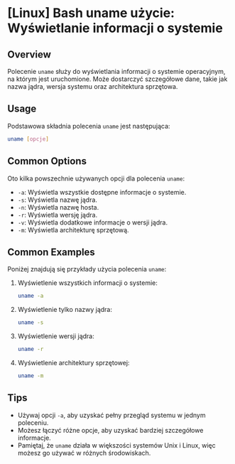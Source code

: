 # [Linux] Bash uname użycie: Wyświetlanie informacji o systemie

## Overview
Polecenie `uname` służy do wyświetlania informacji o systemie operacyjnym, na którym jest uruchomione. Może dostarczyć szczegółowe dane, takie jak nazwa jądra, wersja systemu oraz architektura sprzętowa.

## Usage
Podstawowa składnia polecenia `uname` jest następująca:

```bash
uname [opcje]
```

## Common Options
Oto kilka powszechnie używanych opcji dla polecenia `uname`:

- `-a`: Wyświetla wszystkie dostępne informacje o systemie.
- `-s`: Wyświetla nazwę jądra.
- `-n`: Wyświetla nazwę hosta.
- `-r`: Wyświetla wersję jądra.
- `-v`: Wyświetla dodatkowe informacje o wersji jądra.
- `-m`: Wyświetla architekturę sprzętową.

## Common Examples
Poniżej znajdują się przykłady użycia polecenia `uname`:

1. Wyświetlenie wszystkich informacji o systemie:

    ```bash
    uname -a
    ```

2. Wyświetlenie tylko nazwy jądra:

    ```bash
    uname -s
    ```

3. Wyświetlenie wersji jądra:

    ```bash
    uname -r
    ```

4. Wyświetlenie architektury sprzętowej:

    ```bash
    uname -m
    ```

## Tips
- Używaj opcji `-a`, aby uzyskać pełny przegląd systemu w jednym poleceniu.
- Możesz łączyć różne opcje, aby uzyskać bardziej szczegółowe informacje.
- Pamiętaj, że `uname` działa w większości systemów Unix i Linux, więc możesz go używać w różnych środowiskach.